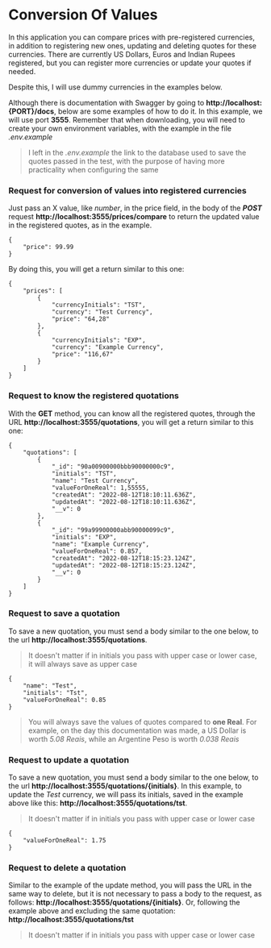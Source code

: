 # Conversion Of Values

In this application you can compare prices with pre-registered currencies, in addition to registering new ones, updating and deleting quotes for these currencies.
There are currently US Dollars, Euros and Indian Rupees registered, but you can register more currencies or update your quotes if needed.

Despite this, I will use dummy currencies in the examples below.

Although there is documentation with Swagger by going to **http://localhost:{PORT}/docs**, below are some examples of how to do it. In this example, we will use port **3555**. Remember that when downloading, you will need to create your own environment variables, with the example in the file _.env.example_
>I left in the _.env.example_ the link to the database used to save the quotes passed in the test, with the purpose of having more practicality when configuring the same

### Request for conversion of values into registered currencies

Just pass an X value, like _number_, in the price field, in the body of the **_POST_** request **http://localhost:3555/prices/compare** to return the updated value in the registered quotes, as in the example.

```
{
    "price": 99.99
}
```

By doing this, you will get a return similar to this one:
```
{
    "prices": [
        {
            "currencyInitials": "TST",
            "currency": "Test Currency",
            "price": "64,28"
        },
        {
            "currencyInitials": "EXP",
            "currency": "Example Currency",
            "price": "116,67"
        }
    ]
}
```

### Request to know the registered quotations

With the **GET** method, you can know all the registered quotes, through the URL **http://localhost:3555/quotations**, you will get a return similar to this one:
```
{
    "quotations": [
        {
            "_id": "90a00900000bbb90000000c9",
            "initials": "TST",
            "name": "Test Currency",
            "valueForOneReal": 1,55555,
            "createdAt": "2022-08-12T18:10:11.636Z",
            "updatedAt": "2022-08-12T18:10:11.636Z",
            "__v": 0
        },
        {
            "_id": "99a99900000abb90000099c9",
            "initials": "EXP",
            "name": "Example Currency",
            "valueForOneReal": 0.857,
            "createdAt": "2022-08-12T18:15:23.124Z",
            "updatedAt": "2022-08-12T18:15:23.124Z",
            "__v": 0
        }
    ]
}
```

### Request to save a quotation

To save a new quotation, you must send a body similar to the one below, to the url **http://localhost:3555/quotations**.
>It doesn't matter if in initials you pass with upper case or lower case, it will always save as upper case

```
{
    "name": "Test",
    "initials": "Tst",
    "valueForOneReal": 0.85
}
```

>You will always save the values of quotes compared to **one Real**. For example, on the day this documentation was made, a US Dollar is worth _5.08 Reais_, while an Argentine Peso is worth _0.038 Reais_

### Request to update a quotation

To save a new quotation, you must send a body similar to the one below, to the url **http://localhost:3555/quotations/{initials}**.
In this example, to update the _Test_ currency, we will pass its initials, saved in the example above like this: **http://localhost:3555/quotations/tst**.
>It doesn't matter if in initials you pass with upper case or lower case

```
{
    "valueForOneReal": 1.75
}
```

### Request to delete a quotation

Similar to the example of the update method, you will pass the URL in the same way to delete, but it is not necessary to pass a body to the request, as follows: **http://localhost:3555/quotations/{initials}**.
Or, following the example above and excluding the same quotation: **http://localhost:3555/quotations/tst**
>It doesn't matter if in initials you pass with upper case or lower case



